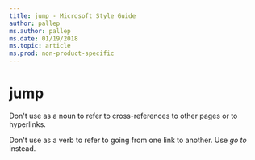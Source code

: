 ```yaml
---
title: jump - Microsoft Style Guide
author: pallep
ms.author: pallep
ms.date: 01/19/2018
ms.topic: article
ms.prod: non-product-specific
---
```


# jump

Don't use as a noun to refer to cross-references to other pages or to hyperlinks. 

Don't use as a verb to refer to going from one link to another. Use *go to* instead.
